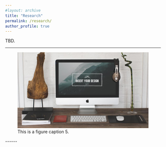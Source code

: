 ```yaml
---
#layout: archive
title: "Research"
permalink: /research/
author_profile: true
---
```



TBD.

------
<figure>
   <img src= "/images/foo-bar-identity.jpg" 
  alt="this is a placeholder image">
  <figcaption>This is a figure caption 5.</figcaption>
</figure>
------


